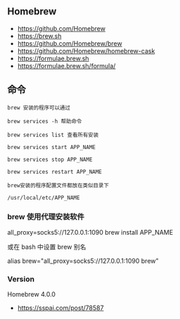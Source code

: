 ## Homebrew
- https://github.com/Homebrew
- https://brew.sh
- https://github.com/Homebrew/brew
- https://github.com/Homebrew/homebrew-cask
- https://formulae.brew.sh
- https://formulae.brew.sh/formula/


## 命令

```
brew 安装的程序可以通过

brew services -h 帮助命令

brew services list 查看所有安装

brew services start APP_NAME

brew services stop APP_NAME

brew services restart APP_NAME

brew安装的程序配置文件都放在类似目录下

/usr/local/etc/APP_NAME
```

### brew 使用代理安装软件

all_proxy=socks5://127.0.0.1:1090 brew install APP_NAME

或在 bash 中设置 brew 别名

alias brew="all_proxy=socks5://127.0.0.1:1090 brew”

### Version
Homebrew 4.0.0
- https://sspai.com/post/78587
